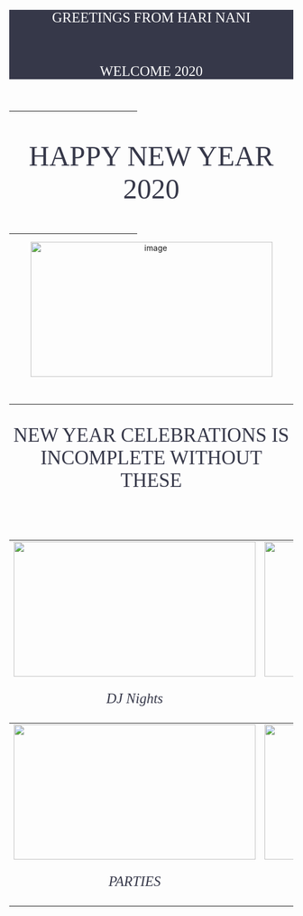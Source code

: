 <html>
<head>
<title>HAPPY NEW YEAR 2020</title>

<style>
body
{
margin:0px;
}
div{
background-color:#363849;
}
p
{
color:white;
font-family: 'Shrikhand', cursive;
font-size:25px;
}
.big
{
size:40px;
}
hr
{
size=0px;
width:45%;
}
.happy
{
font-family: 'Black Ops One', cursive;
font-size:50px;
color:#363849;
}
.list
{
font-family: 'Lemonada', cursive;
font-size:35px;
color:#363849;
}
.hlist
{
width:100%;
}
.lis
{
size:20px;
color:#363849;
}
img
{
height:239px;
width:429px;
}
.next
{
color:black;
font-family:'Shrikhand', cursive;
}

</style>
<link href="https://fonts.googleapis.com/css?family=Shrikhand&display=swap" rel="stylesheet">
<link href="https://fonts.googleapis.com/css?family=Black+Ops+One&display=swap" rel="stylesheet">
<link href="https://fonts.googleapis.com/css?family=Lemonada&display=swap" rel="stylesheet">
</head>
<body>
<div>
<center><p class="big">GREETINGS FROM HARI NANI</p></center>
<br>
<center><p>WELCOME 2020 </p></center>
</div>
<br>
<hr noshade>
<center><p class="happy">HAPPY NEW YEAR 2020</p></center>
<hr noshade>
<center><img src="https://happynewyear.best/wp-content/uploads/2019/11/happy-new-year-gifs.gif" alt="image"></img></center>
<br>
<br>
<hr noshade class="hlist">
<center><p class="list">NEW YEAR CELEBRATIONS IS INCOMPLETE WITHOUT THESE</p></center>
<br>
<br>
<center>
<table cellspacing="20">
<tbody>
<td><img src="https://media1.giphy.com/media/13WOsyXf0EFHVe/source.gif"></img>
<center><p class="lis"><em>DJ Nights</em></p><center></td>
<td><img src="https://media1.giphy.com/media/26ufh6JPBCDsTNmqQ/giphy.gif"></img>
<center><p class="lis"><em>CAMP FIRES</em></p></center></td>
</tbody>
<tbody>
<td><img src="http://bestanimations.com/Food/Beverages/Alcohol/lets-party-gif-1.gif"></img>
<center><p class="lis"><em>PARTIES</em></p></center>
<td><img src="https://media0.giphy.com/media/Wcz4xa0980Hcc/giphy.gif"></img>
<center><p class="lis"><em>RAIN DANCES</em></p></center></td>
</table>
</center>






</body>
</html>
